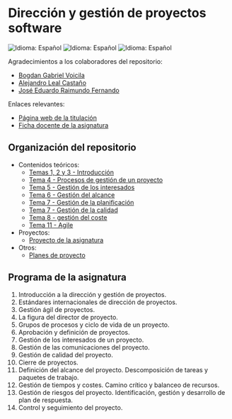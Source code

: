 # Dirección y gestión de proyectos software

![Idioma: Español](https://img.shields.io/badge/Idioma-Español-green.svg)
![Idioma: Español](https://img.shields.io/badge/Año_académico-2022/2023-blue.svg)
![Idioma: Español](https://img.shields.io/badge/Curso_académico-Primer_curso-blue.svg)

Agradecimientos a los colaboradores del repositorio:

- [Bogdan Gabriel Voicila](https://github.com/bgvmad)
- [Alejandro Leal Castaño](https://github.com/alejleal)
- [José Eduardo Raimundo Fernando](https://github.com/jerfernando54)

Enlaces relevantes:

- [Página web de la titulación](https://informatica.ucm.es/master-en-ingenieria-informatica)
- [Ficha docente de la asignatura](docs/fichaDocente.pdf)

## Organización del repositorio

- Contenidos teóricos:
  - [Temas 1, 2 y 3 - Introducción](tema1-2-3_introduccion)
  - [Tema 4 - Procesos de gestión de un proyecto](tema4_procesosDeGestionDeUnProyecto)
  - [Tema 5 - Gestión de los interesados](tema5_gestionDeLosInteresados)
  - [Tema 6 - Gestión del alcance](tema6_gestionDelAlcance)
  - [Tema 7 - Gestión de la planificación](tema7_gestionDeLaPlanificacion)
  - [Tema 7 - Gestión de la calidad](tema8_gestionDeLaCalidad)
  - [Tema 8 - gestión del coste](tema9_gestionDelCoste)
  - [Tema 11 - Agile](tema11_agile)
- Proyectos:
  - [Proyecto de la asignatura](proyecto)
- Otros:
  - [Planes de proyecto](planesDeProyecto)

## Programa de la asignatura

1. Introducción a la dirección y gestión de proyectos.
2. Estándares internacionales de dirección de proyectos.
3. Gestión ágil de proyectos.
4. La figura del director de proyecto.
5. Grupos de procesos y ciclo de vida de un proyecto.
6. Aprobación y definición de proyectos.
7. Gestión de los interesados de un proyecto.
8. Gestión de las comunicaciones del proyecto.
9. Gestión de calidad del proyecto.
10. Cierre de proyectos.
11. Definición del alcance del proyecto. Descomposición de tareas y paquetes de trabajo.
12. Gestión de tiempos y costes. Camino crítico y balanceo de recursos.
13. Gestión de riesgos del proyecto. Identificación, gestión y desarrollo de plan de respuesta.
14. Control y seguimiento del proyecto.
